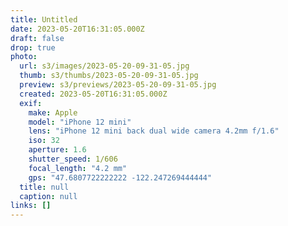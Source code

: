 ```yaml
---
title: Untitled
date: 2023-05-20T16:31:05.000Z
draft: false
drop: true
photo:
  url: s3/images/2023-05-20-09-31-05.jpg
  thumb: s3/thumbs/2023-05-20-09-31-05.jpg
  preview: s3/previews/2023-05-20-09-31-05.jpg
  created: 2023-05-20T16:31:05.000Z
  exif:
    make: Apple
    model: "iPhone 12 mini"
    lens: "iPhone 12 mini back dual wide camera 4.2mm f/1.6"
    iso: 32
    aperture: 1.6
    shutter_speed: 1/606
    focal_length: "4.2 mm"
    gps: "47.6807722222222 -122.247269444444"
  title: null
  caption: null
links: []
---
```

